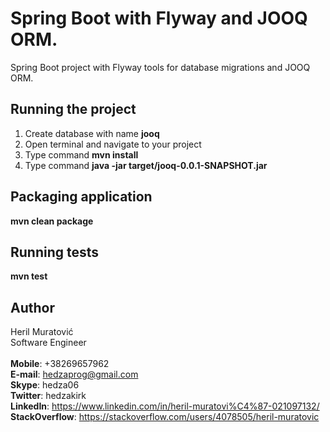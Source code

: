 # Spring Boot with Flyway and JOOQ ORM.

Spring Boot project with Flyway tools for database migrations and JOOQ ORM.


## Running the project

1. Create database with name **jooq**
2. Open terminal and navigate to your project
3. Type command **mvn install**
4. Type command **java -jar target/jooq-0.0.1-SNAPSHOT.jar**


## Packaging application
  
**mvn clean package**

## Running tests
**mvn test**


## Author

Heril Muratović  
Software Engineer  
<br>
**Mobile**: +38269657962  
**E-mail**: hedzaprog@gmail.com  
**Skype**: hedza06  
**Twitter**: hedzakirk  
**LinkedIn**: https://www.linkedin.com/in/heril-muratovi%C4%87-021097132/  
**StackOverflow**: https://stackoverflow.com/users/4078505/heril-muratovic
